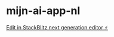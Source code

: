 # mijn-ai-app-nl

[Edit in StackBlitz next generation editor ⚡️](https://stackblitz.com/~/github.com/PieterKeuzenkamp/mijn-ai-app-nl)